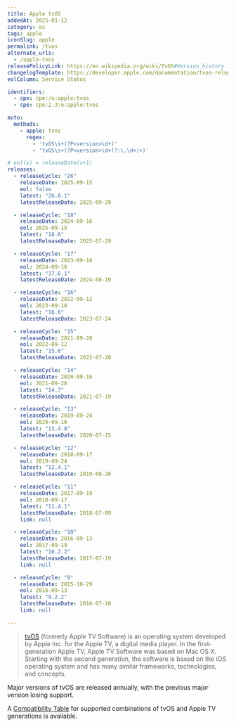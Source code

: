 ```yaml
---
title: Apple tvOS
addedAt: 2025-01-12
category: os
tags: apple
iconSlug: apple
permalink: /tvos
alternate_urls:
  - /apple-tvos
releasePolicyLink: https://en.wikipedia.org/wiki/TvOS#Version_history
changelogTemplate: https://developer.apple.com/documentation/tvos-release-notes/tvos-__RELEASE_CYCLE__-release-notes
eolColumn: Service Status

identifiers:
  - cpe: cpe:/o:apple:tvos
  - cpe: cpe:2.3:o:apple:tvos

auto:
  methods:
    - apple: tvos
      regex:
        - 'tvOS\s+(?P<version>\d+)'
        - 'tvOS\s+(?P<version>\d+(?:\.\d+)+)'

# eol(x) = releaseDate(x+1)
releases:
  - releaseCycle: "26"
    releaseDate: 2025-09-15
    eol: false
    latest: "26.0.1"
    latestReleaseDate: 2025-09-29

  - releaseCycle: "18"
    releaseDate: 2024-09-16
    eol: 2025-09-15
    latest: "18.6"
    latestReleaseDate: 2025-07-29

  - releaseCycle: "17"
    releaseDate: 2023-09-18
    eol: 2024-09-16
    latest: "17.6.1"
    latestReleaseDate: 2024-08-19

  - releaseCycle: "16"
    releaseDate: 2022-09-12
    eol: 2023-09-18
    latest: "16.6"
    latestReleaseDate: 2023-07-24

  - releaseCycle: "15"
    releaseDate: 2021-09-20
    eol: 2022-09-12
    latest: "15.6"
    latestReleaseDate: 2022-07-20

  - releaseCycle: "14"
    releaseDate: 2020-09-16
    eol: 2021-09-20
    latest: "14.7"
    latestReleaseDate: 2021-07-19

  - releaseCycle: "13"
    releaseDate: 2019-09-24
    eol: 2020-09-16
    latest: "13.4.8"
    latestReleaseDate: 2020-07-15

  - releaseCycle: "12"
    releaseDate: 2018-09-17
    eol: 2019-09-24
    latest: "12.4.1"
    latestReleaseDate: 2019-08-26

  - releaseCycle: "11"
    releaseDate: 2017-09-19
    eol: 2018-09-17
    latest: "11.4.1"
    latestReleaseDate: 2018-07-09
    link: null

  - releaseCycle: "10"
    releaseDate: 2016-09-13
    eol: 2017-09-19
    latest: "10.2.2"
    latestReleaseDate: 2017-07-19
    link: null

  - releaseCycle: "9"
    releaseDate: 2015-10-29
    eol: 2016-09-13
    latest: "9.2.2"
    latestReleaseDate: 2016-07-18
    link: null

---
```


> [tvOS](https://developer.apple.com/tvos/) (formerly Apple TV Software) is an operating system developed by Apple Inc. for the Apple TV, a digital media player.
> In the first-generation Apple TV, Apple TV Software was based on Mac OS X.
> Starting with the second generation, the software is based on the iOS operating system and has many similar frameworks, technologies, and concepts.

Major versions of tvOS are released annually, with the previous major version losing support.

A [Compatibility Table](https://en.wikipedia.org/wiki/TvOS#Supported_OS_releases) for supported combinations of tvOS and Apple TV generations is available.
